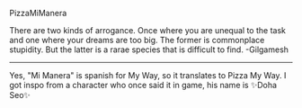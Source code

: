PizzaMiManera

There are two kinds of arrogance. Once where you are unequal to the task and one where your dreams are too big. The former is commonplace stupidity. But the latter is a rarae species that is difficult to find. -Gilgamesh
________________________________________________________________________________________________________________________________________________________________________________________________________________________

Yes, "Mi Manera" is spanish for My Way, so it translates to Pizza My Way. I got inspo from a character who once said it in game, his name is ✨Doha Seo✨
